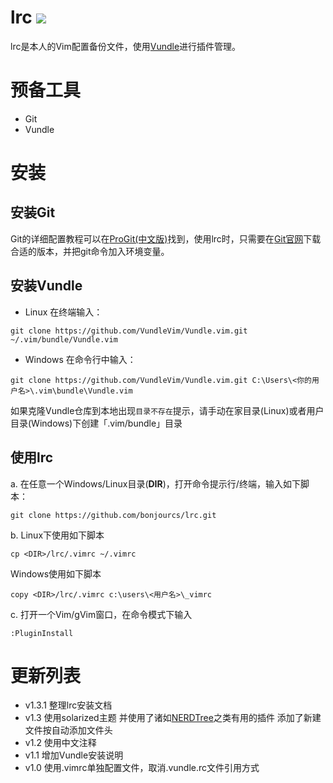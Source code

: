 # lrc <a href="https://github.com/bonjourcs/lrc"><img src="https://img.shields.io/badge/lrc-v1.3.1-blue.svg"></a>
lrc是本人的Vim配置备份文件，使用[Vundle](https://github.com/VundleVim/Vundle.vim)进行插件管理。

# 预备工具
- Git
- Vundle

# 安装
## 安装Git
Git的详细配置教程可以在[ProGit(中文版)](http://git.oschina.net/progit/)找到，使用lrc时，只需要在[Git官网](https://git-scm.com/downloads)下载合适的版本，并把git命令加入环境变量。
## 安装Vundle
- Linux
在终端输入：
```
git clone https://github.com/VundleVim/Vundle.vim.git ~/.vim/bundle/Vundle.vim
```
- Windows
在命令行中输入：
```
git clone https://github.com/VundleVim/Vundle.vim.git C:\Users\<你的用户名>\.vim\bundle\Vundle.vim
```
如果克隆Vundle仓库到本地出现`目录不存在`提示，请手动在家目录(Linux)或者用户目录(Windows)下创建「.vim/bundle」目录
## 使用lrc
a. 在任意一个Windows/Linux目录(**DIR**)，打开命令提示行/终端，输入如下脚本：
```
git clone https://github.com/bonjourcs/lrc.git
```
b. Linux下使用如下脚本
```
cp <DIR>/lrc/.vimrc ~/.vimrc
```
Windows使用如下脚本
```
copy <DIR>/lrc/.vimrc c:\users\<用户名>\_vimrc
```
c. 打开一个Vim/gVim窗口，在命令模式下输入
```
:PluginInstall
```
# 更新列表
- v1.3.1
整理lrc安装文档
- v1.3
使用solarized主题 并使用了诸如[NERDTree](https://github.com/scrooloose/nerdtree)之类有用的插件
添加了新建文件按<F4>自动添加文件头
- v1.2
使用中文注释
- v1.1
增加Vundle安装说明
- v1.0
使用.vimrc单独配置文件，取消.vundle.rc文件引用方式
